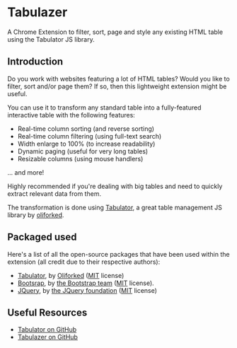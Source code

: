 # Tabulazer
A Chrome Extension to filter, sort, page and style any existing HTML table using the Tabulator JS library.

## Introduction
Do you work with websites featuring a lot of HTML tables? Would you like to filter, sort and/or page them?  If so, then this lightweight extension might be useful. 

You can use it to transform any standard table into a fully-featured interactive table with the following features:

* Real-time column sorting (and reverse sorting)
* Real-time column filtering (using full-text search)
* Width enlarge to 100% (to increase readability)
* Dynamic paging (useful for very long tables)
* Resizable columns (using mouse handlers)

... and more!

Highly recommended if you're dealing with big tables and need to quickly extract relevant data from them.

The transformation is done using <a href="http://tabulator.info/" target="_blank">Tabulator</a>, a great table management JS library by <a href="https://github.com/olifolkerd">oliforked</a>.

## Packaged used
Here's a list of all the open-source packages that have been used within the extension (all credit due to their respective authors):
* <a href="https://github.com/olifolkerd/tabulator" target="_blank">Tabulator</a>, by <a href="https://github.com/olifolkerd/" target="_blank">Oliforked</a> (<a href="https://github.com/olifolkerd/tabulator/blob/master/LICENSE" target="_blank">MIT</a> license)
* <a href="https://github.com/twbs/bootstrap/" target="_blank">Bootsrap</a>, by <a href="https://getbootstrap.com/docs/4.3/about/team/" target="_blank">the Bootstrap team</a> (<a href="https://github.com/twbs/bootstrap/blob/master/LICENSE" target="_blank">MIT</a> license).
* <a href="https://github.com/jquery/jquery" target="_blank">JQuery</a>, by <a href="https://jquery.org/team/" target="_blank">the JQuery foundation</a> (<a href="https://github.com/jquery/jquery/blob/master/LICENSE.txt" target="_blank">MIT</a> license)

## Useful Resources
* <a href="https://github.com/olifolkerd/tabulator" target="_blank">Tabulator on GitHub</a>
* <a href="https://github.com/Darkseal/tabulazer" target="_blank">Tabulazer on GitHub</a>
